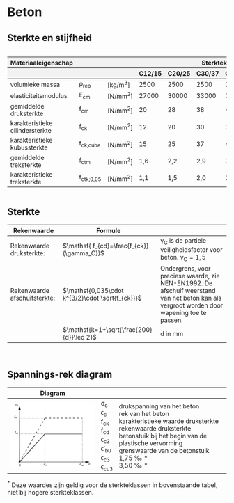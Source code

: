 # Beton

## Sterkte en stijfheid

<div style="max-height: 400px; overflow-y: auto;">
    <table style="width: 100%; border-collapse: collapse;">
        <thead style="position: sticky; top: 0; background-color: #f2f2f2;">
            <tr>
                <th style="width: 200px;">Materiaaleigenschap</th>
                <th></th>
                <th></th>
                <th colspan="6" style="text-align: center;">Sterkteklasse</th>
            </tr>
            <tr>
                <th></th>
                <th style="width: 150px;"></th>
                <th style="width: 150px;"></th>
                <th style="width: 150px;">C12/15</th>
                <th style="width: 150px;">C20/25</th>
                <th style="width: 150px;">C30/37</th>
                <th style="width: 150px;">C35/45</th>
                <th style="width: 150px;">C45/55</th>
                <th style="width: 150px;">C50/60</th>
            </tr>
        </thead>
        <tbody>
            <tr><td>volumieke massa</td><td>ρ<sub>rep</sub></td><td>[kg/m<sup>3</sup>]</td><td>2500</td><td>2500</td><td>2500</td><td>2500</td><td>2500</td><td>2500</td></tr>
            <tr><td>elasticiteitsmodulus</td><td>E<sub>cm</sub></td><td>[N/mm<sup>2</sup>]</td><td>27000</td><td>30000</td><td>33000</td><td>34000</td><td>36000</td><td>37000</td></tr>
            <tr><td>gemiddelde druksterkte</td><td>f<sub>cm</sub></td><td>[N/mm<sup>2</sup>]</td><td>20</td><td>28</td><td>38</td><td>43</td><td>53</td><td>58</td></tr>
            <tr><td>karakteristieke cilindersterkte</td><td>f<sub>ck</sub></td><td>[N/mm<sup>2</sup>]</td><td>12</td><td>20</td><td>30</td><td>35</td><td>45</td><td>50</td></tr>
            <tr><td>karakteristieke kubussterkte</td><td>f<sub>ck;cube</sub></td><td>[N/mm<sup>2</sup>]</td><td>15</td><td>25</td><td>37</td><td>45</td><td>55</td><td>60</td></tr>
            <tr><td>gemiddelde treksterkte</td><td>f<sub>ctm</sub></td><td>[N/mm<sup>2</sup>]</td><td>1,6</td><td>2,2</td><td>2,9</td><td>3,2</td><td>3,8</td><td>4,1</td></tr>
            <tr><td>karakteristieke treksterkte</td><td>f<sub>ctk;0,05</sub></td><td>[N/mm<sup>2</sup>]</td><td>1,1</td><td>1,5</td><td>2,0</td><td>2,2</td><td>2,7</td><td>2,9</td></tr>
        </tbody>
    </table>
</div>


## Sterkte

| Rekenwaarde | Formule | |
|---|---|---|
| Rekenwaarde druksterkte: |  $\mathsf{ f_{cd}=\frac{f_{ck}}{\gamma_C}}$ | $\mathsf{\gamma_C}$ is de partiele veiligheidsfactor voor beton. $\mathsf{\gamma_C}=1,5$ |
| Rekenwaarde afschuifsterkte: | $\mathsf{0,035\cdot k^{3/2}\cdot \sqrt{f_{ck}}}$ | Ondergrens, voor preciese waarde, zie NEN-EN1992. De afschuif weerstand van het beton kan als vergroot worden door wapening toe te passen. |
|  | $\mathsf{k=1+\sqrt{\frac{200}{d}}\leq 2}$ | d in mm |

<br>

## Spannings-rek diagram

| Diagram | | |
|---|---|---|
| <img src="Images/8gegevens_beton_spanning_rek.png" alt="Spannings-rek diagram" class="bg-primary" width="300px"> | $\mathsf{\sigma_c}$ <br> $\mathsf{\epsilon_c}$ <br> $\mathsf{f_{ck}}$ <br> $\mathsf{f_{cd}}$ <br> $\mathsf{\epsilon_{c3}}$ <br> $\mathsf{\epsilon'_{bu}}$ <br> $\mathsf{\epsilon_{c3}}$ <br> $\mathsf{\epsilon_{cu3}}$ | drukspanning van het beton <br> rek van het beton <br> karakteristieke waarde druksterkte <br> rekenwaarde druksterkte <br> betonstuik bij het begin van de plastische vervorming <br> grenswaarde van de betonstuik <br> 1,75 ‰ * <br> 3,50 ‰ * |

$^{*}$ Deze waardes zijn geldig voor de sterkteklassen in bovenstaande tabel, niet bij hogere sterkteklassen.
